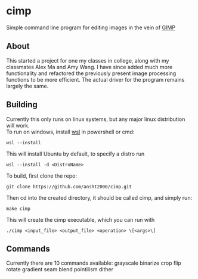 # cimp
Simple command line program for editing images in the vein of [GIMP](https://www.gimp.org/)

## About
This started a project for one my classes in college, along with my classmates Alex Ma and Amy Wang. I have since added much more functionality and refactored the previously present image processing functions to be more efficient. The actual driver for the program remains largely the same.

## Building
Currently this only runs on linux systems, but any major linux distribution will work. \
To run on windows, install [wsl](https://learn.microsoft.com/en-us/windows/wsl/) in powershell or cmd:
```
wsl --install
```

This will install Ubuntu by default, to specify a distro run
```
wsl --install -d <DistroName>
```

To build, first clone the repo:
```
git clone https://github.com/ansht2000/cimp.git
```

Then cd into the created directory, it should be called cimp, and simply run:
```
make cimp
```

This will create the cimp executable, which you can run with 
```
./cimp <input_file> <output_file> <operation> \[<args>\]
```

## Commands
Currently there are 10 commands available:
grayscale
binarize
crop
flip
rotate
gradient
seam
blend
pointilism
dither
